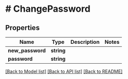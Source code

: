 # # ChangePassword

## Properties

Name | Type | Description | Notes
------------ | ------------- | ------------- | -------------
**new_password** | **string** |  |
**password** | **string** |  |

[[Back to Model list]](../../README.md#models) [[Back to API list]](../../README.md#endpoints) [[Back to README]](../../README.md)
